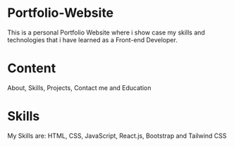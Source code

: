 # Portfolio-Website
This is a personal Portfolio Website where i show case my skills and technologies that i have learned as a Front-end Developer.
# Content
About,
Skills,
Projects,
Contact me and
Education

# Skills
My Skills are:
HTML,
CSS,
JavaScript,
React.js,
Bootstrap and
Tailwind CSS

